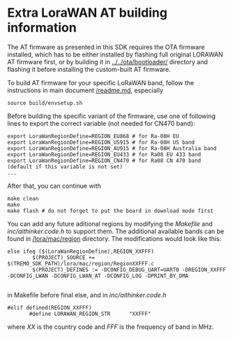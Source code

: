 # Extra LoraWAN AT building information
The AT firmware as presented in this SDK requires the OTA firmware installed, which has to be either installed by flashing full original LORAWAN AT firmware first, or by building it in [../../ota/bootloader/](../../ota/bootloader/)  directory and flashing it before installing the custom-built AT firmware.

To build AT firmware for your specific LoRaWAN band, follow the instructions in main document [/readme.md](/readme.md), especially

```
source build/envsetup.sh
```

Before building the specific variant of the firmware, use one of following lines to export the correct variable (not needed for CN470 band):

```
export LoraWanRegionDefine=REGION_EU868 # for Ra-08H EU	
export LoraWanRegionDefine=REGION_US915 # for Ra-08H US band	
export LoraWanRegionDefine=REGION_AU915 # for Ra-08H Australia band
export LoraWanRegionDefine=REGION_EU433 # for Ra08 EU 433 band
export LoraWanRegionDefine=REGION_CN470 # for Ra08 CN 470 band (default if this variable is not set)
...
```
After that, you can continue with 

```
make clean
make
make flash # do not forget to put the board in download mode first
```

You can add any future aditional regions by modifying the *Makefile* and *inc/aithinker.code.h* to support them. The additional available bands can be found in [/lora/mac/region](/lora/mac/region/) directory. The modifications would look like this:

```
else ifeq ($(LoraWanRegionDefine),REGION_XXFFF)
        $(PROJECT)_SOURCE += $(TREMO_SDK_PATH)/lora/mac/region/RegionXXFFF.c
        $(PROJECT)_DEFINES := -DCONFIG_DEBUG_UART=UART0 -DREGION_XXFFF -DCONFIG_LWAN -DCONFIG_LWAN_AT -DCONFIG_LOG -DPRINT_BY_DMA
        
```
in Makefile before final else, and in *inc/aithinker.code.h* 
```
#elif defined(REGION_XXFFF)
       #define LORAWAN_REGION_STR      "XXFFF"
```
where *XX* is the country code and *FFF* is the frequency of band in MHz.